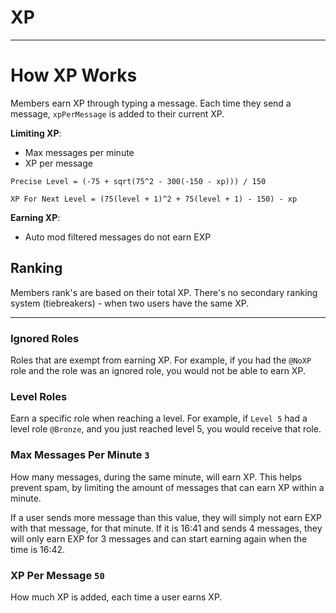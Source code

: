 # XP

---

# How XP Works
Members earn XP through typing a message.
Each time they send a message, `xpPerMessage` is added to their current XP.

**Limiting XP**:
- Max messages per minute
- XP per message

`Precise Level = (-75 + sqrt(75^2 - 300(-150 - xp))) / 150`

`XP For Next Level = (75(level + 1)^2 + 75(level + 1) - 150) - xp`

**Earning XP**:
- Auto mod filtered messages do not earn EXP

## Ranking
Members rank's are based on their total XP. 
There's no secondary ranking system (tiebreakers) - when two users have the same XP.

---

### Ignored Roles
Roles that are exempt from earning XP.
For example, if you had the `@NoXP` role and the role was an ignored role, you would not be able to earn XP. 

### Level Roles
Earn a specific role when reaching a level. 
For example, if `Level 5` had a level role `@Bronze`, and you just reached level 5, you would receive that role.

### Max Messages Per Minute `3`
How many messages, during the same minute, will earn XP.
This helps prevent spam, by limiting the amount of messages that can earn XP within a minute.

If a user sends more message than this value, they will simply not earn EXP with that message, for that minute.
If it is 16:41 and <User> sends 4 messages, they will only earn EXP for 3 messages and can start earning again when the time is 16:42.

### XP Per Message `50`
How much XP is added, each time a user earns XP.
